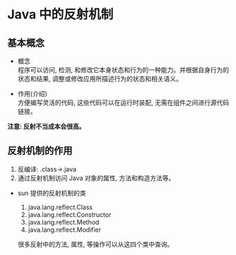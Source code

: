 # Java 中的反射机制

## 基本概念

- 概念  
程序可以访问, 检测, 和修改它本身状态和行为的一种能力。并根据自身行为的状态和结果, 调整或修改应用所描述行为的状态和相关语义。

- 作用(介绍)  
方便编写灵活的代码, 这些代码可以在运行时装配, 无需在组件之间进行源代码链接。

**注意: 反射不当成本会很高。**

## 反射机制的作用

1. 反编译: .class->.java
2. 通过反射机制访问 Java 对象的属性, 方法和构造方法等。

- sun 提供的反射机制的类
    1. java.lang.reflect.Class  
    2. java.lang.reflect.Constructor  
    3. java.lang.reflect.Method  
    4. java.lang.reflect.Modifier  
    
    很多反射中的方法, 属性, 等操作可以从这四个类中查询。



